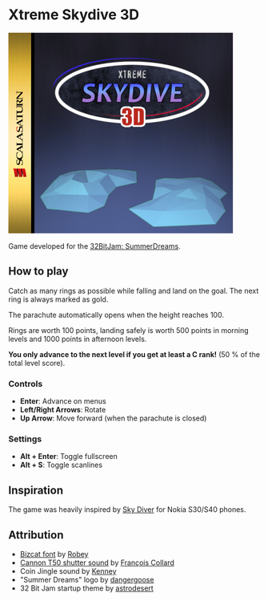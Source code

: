 # Xtreme Skydive 3D

![Game Cover](assets/game-cover.png)

Game developed for the [32BitJam: SummerDreams](https://itch.io/jam/32bitjam-summer-dreams).

## How to play

Catch as many rings as possible while falling and land on the goal.
The next ring is always marked as gold.

The parachute automatically opens when the height reaches 100.

Rings are worth 100 points, landing safely is worth 500 points in morning levels and 1000 points in afternoon levels.

**You only advance to the next level if you get at least a C rank!** (50 % of the total level score).

### Controls

- **Enter**: Advance on menus
- **Left/Right Arrows**: Rotate
- **Up Arrow**: Move forward (when the parachute is closed)

### Settings

- **Alt + Enter**: Toggle fullscreen
- **Alt + S**: Toggle scanlines

## Inspiration

The game was heavily inspired by [Sky Diver](https://www.longsteve.com/fixmybugs/games-ive-coded-sky-diver/) for Nokia S30/S40 phones.

## Attribution

- [Bizcat font](https://robey.lag.net/2020/02/09/bizcat-bitmap-font.html) by [Robey](https://robey.lag.net/)
- [Cannon T50 shutter sound](https://commons.wikimedia.org/wiki/File:Canon_T50_shutter_noise.ogg) by [François Collard](https://commons.wikimedia.org/wiki/User:Francois_C)
- Coin Jingle sound by [Kenney](https://www.kenney.nl/)
- "Summer Dreams" logo by [dangergoose](https://danger-goose.itch.io/)
- 32 Bit Jam startup theme by [astrodesert](https://itch.io/profile/astrodesert)
